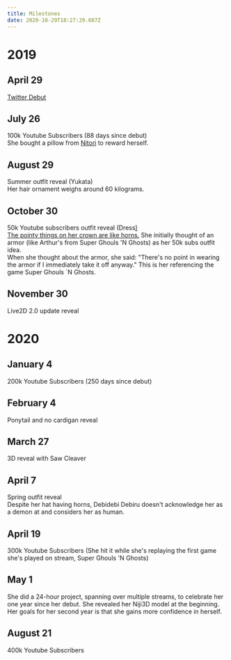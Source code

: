 ```yaml
---
title: Milestones
date: 2020-10-29T18:27:29.607Z
---
```

# 2019

## April 29

[Twitter Debut](https://twitter.com/lulu_suzuhara/status/1122759425360445442)

## July 26

100k Youtube Subscribers (88 days since debut)\
She bought a pillow from [Nitori](https://www.nitori-net.jp/ec/) to reward herself.

## August 29

Summer outfit reveal (Yukata)\
Her hair ornament weighs around 60 kilograms.

## October 30

50k Youtube subscribers outfit reveal (Dress[)\
The pointy things on her crown are like horns.](https://www.youtube.com/watch?v=UC4Iuvwe9uo&feature=youtu.be&t=368)
She initially thought of an armor (like Arthur's from Super Ghouls 'N Ghosts) as her 50k subs outfit idea.\
When she thought about the armor, she said: "There's no point in wearing the armor if I immediately take it off anyway." This is her referencing the game Super Ghouls `N Ghosts.

## November 30

Live2D 2.0 update reveal

# 2020

## January 4

200k Youtube Subscribers (250 days since debut)

## February 4

Ponytail and no cardigan reveal

## March 27

3D reveal with Saw Cleaver

## April 7

Spring outfit reveal \
Despite her hat having horns, Debidebi Debiru doesn't acknowledge her as a demon at and considers her as human.

## April 19

300k Youtube Subscribers (She hit it while she's replaying the first game she's played on stream, Super Ghouls 'N Ghosts)

## May 1

She did a 24-hour project, spanning over multiple streams, to celebrate her one year since her debut. She revealed her Niji3D model at the beginning. Her goals for her second year is that she gains more confidence in herself.

## August 21

400k Youtube Subscribers
